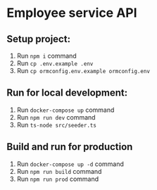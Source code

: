 # Employee service API

## Setup project:
1. Run `npm i` command
1. Run `cp .env.example .env`
1. Run `cp ormconfig.env.example ormconfig.env`

## Run for local development:
1. Run `docker-compose up` command
1. Run `npm run dev` command
1. Run `ts-node src/seeder.ts`

## Build and run for production
1. Run `docker-compose up -d` command
1. Run `npm run build` command
1. Run `npm run prod` command



